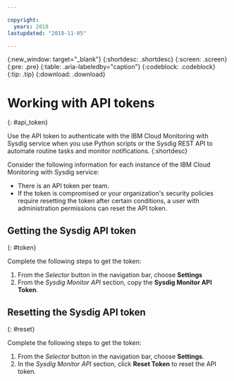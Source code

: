 ```yaml
---

copyright:
  years: 2018
lastupdated: "2018-11-05"

---
```


{:new_window: target="_blank"}
{:shortdesc: .shortdesc}
{:screen: .screen}
{:pre: .pre}
{:table: .aria-labeledby="caption"}
{:codeblock: .codeblock}
{:tip: .tip}
{:download: .download}


# Working with API tokens
{: #api_token}

Use the API token to authenticate with the IBM Cloud Monitoring with Sysdig service when you use Python scripts or the Sysdig REST API to automate routine tasks and monitor notifications. 
{:shortdesc}

Consider the following information for each instance of the IBM Cloud Monitoring with Sysdig service:

* There is an API token per team.
* If the token is compromised or your organization's security policies require resetting the token after certain conditions, a user with administration permissions can reset the API token.


## Getting the Sysdig API token
{: #token}


Complete the following steps to get the token:

1. From the *Selector* button in the navigation bar, choose **Settings**
2. From the *Sysdig Monitor API* section, copy the **Sysdig Monitor API Token**.

## Resetting the Sysdig API token
{: #reset}

Complete the following steps to get the token:

1. From the *Selector* button in the navigation bar, choose **Settings**.
2. In the *Sysdig Monitor API* section, click **Reset Token** to reset the API token.
